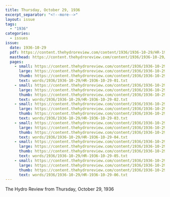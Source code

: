 ```yaml
---
title: Thursday, October 29, 1936
excerpt_separator: "<!--more-->"
layout: issue
tags:
  - "1936"
categories:
  - issues
issue:
  date: 1936-10-29
  pdf: https://content.thehydroreview.com/content/1936/1936-10-29/HR-1936-10-29.pdf
  masthead: https://content.thehydroreview.com/content/1936/1936-10-29/masthead/HR-1936-10-29.jpg
  pages:
    - small: https://content.thehydroreview.com/content/1936/1936-10-29/small/HR-1936-10-29-01.jpg
      large: https://content.thehydroreview.com/content/1936/1936-10-29/large/HR-1936-10-29-01.jpg
      thumb: https://content.thehydroreview.com/content/1936/1936-10-29/thumbnails/HR-1936-10-29-01.jpg
      text: words/1936/1936-10-29/HR-1936-10-29-01.txt
    - small: https://content.thehydroreview.com/content/1936/1936-10-29/small/HR-1936-10-29-02.jpg
      large: https://content.thehydroreview.com/content/1936/1936-10-29/large/HR-1936-10-29-02.jpg
      thumb: https://content.thehydroreview.com/content/1936/1936-10-29/thumbnails/HR-1936-10-29-02.jpg
      text: words/1936/1936-10-29/HR-1936-10-29-02.txt
    - small: https://content.thehydroreview.com/content/1936/1936-10-29/small/HR-1936-10-29-03.jpg
      large: https://content.thehydroreview.com/content/1936/1936-10-29/large/HR-1936-10-29-03.jpg
      thumb: https://content.thehydroreview.com/content/1936/1936-10-29/thumbnails/HR-1936-10-29-03.jpg
      text: words/1936/1936-10-29/HR-1936-10-29-03.txt
    - small: https://content.thehydroreview.com/content/1936/1936-10-29/small/HR-1936-10-29-04.jpg
      large: https://content.thehydroreview.com/content/1936/1936-10-29/large/HR-1936-10-29-04.jpg
      thumb: https://content.thehydroreview.com/content/1936/1936-10-29/thumbnails/HR-1936-10-29-04.jpg
      text: words/1936/1936-10-29/HR-1936-10-29-04.txt
    - small: https://content.thehydroreview.com/content/1936/1936-10-29/small/HR-1936-10-29-05.jpg
      large: https://content.thehydroreview.com/content/1936/1936-10-29/large/HR-1936-10-29-05.jpg
      thumb: https://content.thehydroreview.com/content/1936/1936-10-29/thumbnails/HR-1936-10-29-05.jpg
      text: words/1936/1936-10-29/HR-1936-10-29-05.txt
    - small: https://content.thehydroreview.com/content/1936/1936-10-29/small/HR-1936-10-29-06.jpg
      large: https://content.thehydroreview.com/content/1936/1936-10-29/large/HR-1936-10-29-06.jpg
      thumb: https://content.thehydroreview.com/content/1936/1936-10-29/thumbnails/HR-1936-10-29-06.jpg
      text: words/1936/1936-10-29/HR-1936-10-29-06.txt
---
```


The Hydro Review from Thursday, October 29, 1936

<!--more-->

